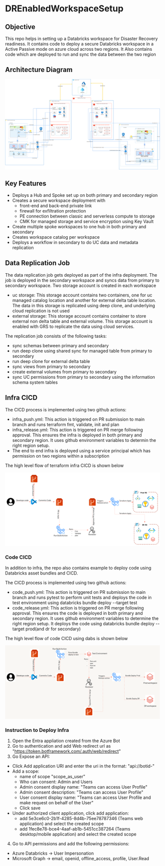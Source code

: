 # DREnabledWorkspaceSetup

## Objective

This repo helps in setting up a Databricks workspace for Disaster Recovery readiness. It contains code to deploy a secure Databricks workspace
in a Active Passive mode on azure cloud across two regions. It Also contains code which are deployed to run and sync the data between the two region

## Architecture Diagram
![Azure DR Setup.png](images%2FAzure%20DR%20Setup.png)

## Key Features

- Deploys a Hub and Spoke set up on both primary and secondary region
- Creates a secure workspace deployment with
  - front-end and back-end private link
  - firewall for exfiltration protection
  - PE connection between classic and serverless compute to storage
  - CMK for managed storage and service encryption using Key Vault
- Create multiple spoke workspaces to one hub in both primary and secondary
- Creates workspace catalog per workspace
- Deploys a workflow in secondary to do UC data and metadata replication


## Data Replication Job

The data replication job gets deployed as part of the infra deployment. The job is deployed in the secondary workspace and syncs
data from primary to secondary workspace.
Two storage account is created in each workspace
 - uc storage: This storage account contains two containers, one for uc managed catalog location and another for external 
delta table location. The data in this storage is replicated using deep clone, and underlying cloud replication is not used
 - external storage: This storage account contains container to store external non delta table and external volume.
This storage account is enabled with GRS to replicate the data using cloud services.

The replication job consists of the following tasks:
- sync schemas between primary and secondary
- run deep clone using shared sync for managed table from primary to secondary
- run deep clone for external delta table
- sync views from primary to secondary
- create external volumes from primary to secondary
- sync UC permissions from primary to secondary using the information schema system tables

## Infra CICD

The CICD process is implemented using two github actions:
 - infra_push.yml: This action is triggered on PR submission to main branch and runs terraform fmt, validate, init and plan
 - infra_release.yml: This action is triggered on PR merge following approval. This ensures the infra is deployed in 
both primary and secondary region. It uses github environment variables to determin the right region setup.
 - The end to end infra is deployed using a service principal which has permission on two regions within a subscription

The high level flow of terraform infra CICD is shown below

![tfcicd.png](images%2Ftfcicd.png)

### Code CICD

In addition to infra, the repo also contains example to deploy code using Databricks asset bundles and CICD.

The CICD process is implemented using two github actions:
- code_push.yml: This action is triggered on PR submission to main branch and runs pytest to perform unit tests and deploys the code in test 
environment using databricks bundle deploy --target test
- code_release.yml: This action is triggered on PR merge following approval. This ensures the code is deployed in
  both primary and secondary region. It uses github environment variables to determine the right region setup. It deploys the 
  code using databricks bundle deploy --target prod(and dr for secondary)

The high level flow of code CICD using dabs is shown below

![codecicd.png](images%2Fcodecicd.png)

### Instruction to Deploy Infra

1. Open the Entra appliation created from the Azure Bot
2. Go to authentication and add Web redirect url as "https://token.botframework.com/.auth/web/redirect"
3. Go Expose an API:
* Click Add application URI and enter the uri in the format: "api://botid-<GeneratedID>"
* Add a scope:
    * name of scope "scope_as_user"
    * Who can consent: Admin and Users
    * Admin consent display name: "Teams can access User Profile"
    * Admin consent description: "Teams can access User Profile"
    * User consent display name: "Teams can access User Profile and make request on behalf of the User"
    * Click save
* Under authorized client application, click add application:
    * add 5e3ce6c0-2b1f-4285-8d4b-75ee78787346 (Teams web application) and select the created scope
    * add 1fec8e78-bce4-4aaf-ab1b-5451cc387264 (Teams desktop/mobile application) and select the created scope
4. Go to API permissions and add the following permissions:
* Azure Databricks -> User Impersonation
* Microsoft Graph  -> email, openid, offline_access, profile, User.Read



